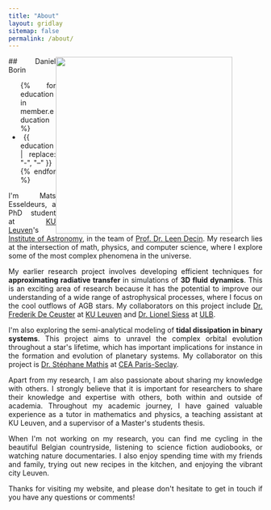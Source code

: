 ```yaml
---
title: "About"
layout: gridlay
sitemap: false
permalink: /about/
---
```


<style>
.jumbotron{
    padding:3%;
    padding-bottom:10px;
    padding-top:10px;
    margin-top:10px;
    margin-bottom:30px;
}
</style>


<div id="homeid" class="col-sm-12 col-xs-12">
<figure>
  <img src="{{site.url}}{{site.baseurl}}/images/headshot.jpg" style="width:350px; min-width:30%; max-width:100%; margin-left:0px; margin-right:20px; margin-bottom:0px; margin-top:0px;" align="right">
</figure>

<div style="text-align:justify">
## Daniel Borin

<ul style="overflow: hidden">
  {% for education in member.education %}
    <li>
      <i class="fa fa-graduation-cap" aria-hidden="true" style="margin-right: 6px;"></i>
      {{ education | replace: "-", "&#8211;" }}
    </li>
  {% endfor %}
</ul>
  
I'm Mats Esseldeurs, a PhD student at [KU Leuven](https://www.kuleuven.be/kuleuven/)'s [Institute of Astronomy](https://fys.kuleuven.be/ster), in the team of [Prof. Dr. Leen Decin](https://fys.kuleuven.be/ster/staff/senior-staff/leen-decin). My research lies at the intersection of math, physics, and computer science, where I explore some of the most complex phenomena in the universe.

My earlier research project involves developing efficient techniques for <b>approximating radiative transfer</b> in simulations of <b>3D fluid dynamics</b>. This is an exciting area of research because it has the potential to improve our understanding of a wide range of astrophysical processes, where I focus on the cool outflows of AGB stars. My collaborators on this project include [Dr. Frederik De Ceuster](https://freddeceuster.github.io/) at [KU Leuven](https://www.kuleuven.be/kuleuven/) and [Dr. Lionel Siess](http://www.astro.ulb.ac.be/~siess/) at [ULB](https://www.ulb.be/en/ulb-homepage).

I'm also exploring the semi-analytical modeling of <b>tidal dissipation in binary systems</b>. This project aims to unravel the complex orbital evolution throughout a star's lifetime, which has important implications for instance in the formation and evolution of planetary systems. My collaborator on this project is [Dr. Stéphane Mathis](http://sfmathis.free.fr/Home.html) at [CEA Paris-Seclay](https://www.cea.fr/paris-saclay/Pages/Accueil.aspx).

Apart from my research, I am also passionate about sharing my knowledge with others. I strongly believe that it is important for researchers to share their knowledge and expertise with others, both within and outside of academia. Throughout my academic journey, I have gained valuable experience as a tutor in mathematics and physics, a teaching assistant at KU Leuven, and a supervisor of a Master's students thesis.

When I'm not working on my research, you can find me cycling in the beautiful Belgian countryside, listening to science fiction audiobooks, or watching nature documentaries. I also enjoy spending time with my friends and family, trying out new recipes in the kitchen, and enjoying the vibrant city Leuven.

Thanks for visiting my website, and please don't hesitate to get in touch if you have any questions or comments!
</div>
